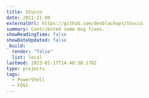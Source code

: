 ```yaml
---
title: Stucco
date: 2021-11-08
externalUrl: https://github.com/devblackops/Stucco
summary: Contributed some bug fixes.
showReadingTime: false
showDateUpdated: false
_build:
  render: "false"
  list: local
lastmod: 2023-01-17T14:48:38.176Z
type: projects
tags:
  - PowerShell
  - FOSS
---
```

